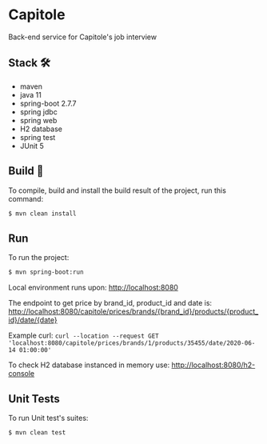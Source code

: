 # Capitole

Back-end service for Capitole's job interview

## Stack 🛠️
- maven
- java 11
- spring-boot 2.7.7
- spring jdbc
- spring web
- H2 database
- spring test
- JUnit 5

## Build 🔧
To compile, build and install the build result of the project, run this command:
```bash
$ mvn clean install
```

## Run
To run the project:
```bash
$ mvn spring-boot:run
```

Local environment runs upon:
<http://localhost:8080>

The endpoint to get price by brand_id, product_id and date is:
<http://localhost:8080/capitole/prices/brands/{brand_id}/products/{product_id}/date/{date}>

Example curl:
`curl --location --request GET 'localhost:8080/capitole/prices/brands/1/products/35455/date/2020-06-14 01:00:00'`

To check H2 database instanced in memory use:
<http://localhost:8080/h2-console>

## Unit Tests
To run Unit test's suites:
```bash
$ mvn clean test
```
